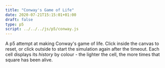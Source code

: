```yaml
---
title: "Conway's Game of Life"
date: 2020-07-21T15:15:01+01:00
draft: false
type: p5
script: ../../../js/p5/conway.js
---
```

A p5 attempt at making Conway's game of life. Click inside the canvas to reset, or click outside to start the simulation again after the timeout. Each cell displays its *history* by colour - the lighter the cell, the more times that square has been alive.